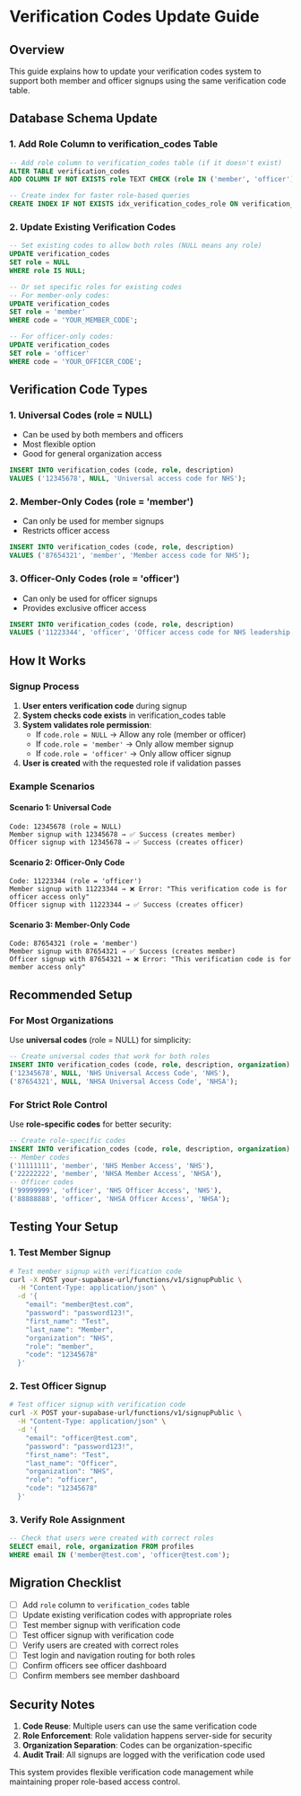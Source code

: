 # Verification Codes Update Guide

## Overview

This guide explains how to update your verification codes system to support both member and officer signups using the same verification code table.

## Database Schema Update

### 1. Add Role Column to verification_codes Table

```sql
-- Add role column to verification_codes table (if it doesn't exist)
ALTER TABLE verification_codes 
ADD COLUMN IF NOT EXISTS role TEXT CHECK (role IN ('member', 'officer'));

-- Create index for faster role-based queries
CREATE INDEX IF NOT EXISTS idx_verification_codes_role ON verification_codes(role);
```

### 2. Update Existing Verification Codes

```sql
-- Set existing codes to allow both roles (NULL means any role)
UPDATE verification_codes 
SET role = NULL 
WHERE role IS NULL;

-- Or set specific roles for existing codes
-- For member-only codes:
UPDATE verification_codes 
SET role = 'member' 
WHERE code = 'YOUR_MEMBER_CODE';

-- For officer-only codes:
UPDATE verification_codes 
SET role = 'officer' 
WHERE code = 'YOUR_OFFICER_CODE';
```

## Verification Code Types

### 1. **Universal Codes** (role = NULL)
- Can be used by both members and officers
- Most flexible option
- Good for general organization access

```sql
INSERT INTO verification_codes (code, role, description) 
VALUES ('12345678', NULL, 'Universal access code for NHS');
```

### 2. **Member-Only Codes** (role = 'member')
- Can only be used for member signups
- Restricts officer access

```sql
INSERT INTO verification_codes (code, role, description) 
VALUES ('87654321', 'member', 'Member access code for NHS');
```

### 3. **Officer-Only Codes** (role = 'officer')
- Can only be used for officer signups
- Provides exclusive officer access

```sql
INSERT INTO verification_codes (code, role, description) 
VALUES ('11223344', 'officer', 'Officer access code for NHS leadership');
```

## How It Works

### Signup Process
1. **User enters verification code** during signup
2. **System checks code exists** in verification_codes table
3. **System validates role permission**:
   - If `code.role = NULL` → Allow any role (member or officer)
   - If `code.role = 'member'` → Only allow member signup
   - If `code.role = 'officer'` → Only allow officer signup
4. **User is created** with the requested role if validation passes

### Example Scenarios

#### Scenario 1: Universal Code
```
Code: 12345678 (role = NULL)
Member signup with 12345678 → ✅ Success (creates member)
Officer signup with 12345678 → ✅ Success (creates officer)
```

#### Scenario 2: Officer-Only Code
```
Code: 11223344 (role = 'officer')
Member signup with 11223344 → ❌ Error: "This verification code is for officer access only"
Officer signup with 11223344 → ✅ Success (creates officer)
```

#### Scenario 3: Member-Only Code
```
Code: 87654321 (role = 'member')
Member signup with 87654321 → ✅ Success (creates member)
Officer signup with 87654321 → ❌ Error: "This verification code is for member access only"
```

## Recommended Setup

### For Most Organizations
Use **universal codes** (role = NULL) for simplicity:

```sql
-- Create universal codes that work for both roles
INSERT INTO verification_codes (code, role, description, organization) VALUES
('12345678', NULL, 'NHS Universal Access Code', 'NHS'),
('87654321', NULL, 'NHSA Universal Access Code', 'NHSA');
```

### For Strict Role Control
Use **role-specific codes** for better security:

```sql
-- Create role-specific codes
INSERT INTO verification_codes (code, role, description, organization) VALUES
-- Member codes
('11111111', 'member', 'NHS Member Access', 'NHS'),
('22222222', 'member', 'NHSA Member Access', 'NHSA'),
-- Officer codes  
('99999999', 'officer', 'NHS Officer Access', 'NHS'),
('88888888', 'officer', 'NHSA Officer Access', 'NHSA');
```

## Testing Your Setup

### 1. Test Member Signup
```bash
# Test member signup with verification code
curl -X POST your-supabase-url/functions/v1/signupPublic \
  -H "Content-Type: application/json" \
  -d '{
    "email": "member@test.com",
    "password": "password123!",
    "first_name": "Test",
    "last_name": "Member",
    "organization": "NHS",
    "role": "member",
    "code": "12345678"
  }'
```

### 2. Test Officer Signup
```bash
# Test officer signup with verification code
curl -X POST your-supabase-url/functions/v1/signupPublic \
  -H "Content-Type: application/json" \
  -d '{
    "email": "officer@test.com", 
    "password": "password123!",
    "first_name": "Test",
    "last_name": "Officer",
    "organization": "NHS",
    "role": "officer",
    "code": "12345678"
  }'
```

### 3. Verify Role Assignment
```sql
-- Check that users were created with correct roles
SELECT email, role, organization FROM profiles 
WHERE email IN ('member@test.com', 'officer@test.com');
```

## Migration Checklist

- [ ] Add `role` column to `verification_codes` table
- [ ] Update existing verification codes with appropriate roles
- [ ] Test member signup with verification code
- [ ] Test officer signup with verification code  
- [ ] Verify users are created with correct roles
- [ ] Test login and navigation routing for both roles
- [ ] Confirm officers see officer dashboard
- [ ] Confirm members see member dashboard

## Security Notes

1. **Code Reuse**: Multiple users can use the same verification code
2. **Role Enforcement**: Role validation happens server-side for security
3. **Organization Separation**: Codes can be organization-specific
4. **Audit Trail**: All signups are logged with the verification code used

This system provides flexible verification code management while maintaining proper role-based access control.
